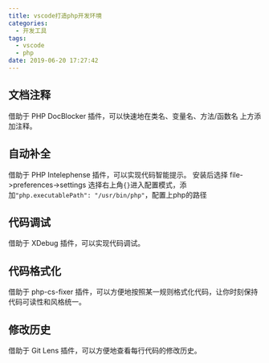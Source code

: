 ```yaml
---
title: vscode打造php开发环境
categories:
  - 开发工具
tags:
  - vscode
  - php
date: 2019-06-20 17:27:42
---
```


## 文档注释
借助于 PHP DocBlocker 插件，可以快速地在类名、变量名、方法/函数名 上方添加注释。

## 自动补全
借助于 PHP Intelephense 插件，可以实现代码智能提示。
安装后选择 file->preferences->settings 选择右上角`{}`进入配置模式，添加`"php.executablePath": "/usr/bin/php"`，配置上php的路径

## 代码调试
借助于 XDebug 插件，可以实现代码调试。

## 代码格式化
借助于 php-cs-fixer 插件，可以方便地按照某一规则格式化代码，让你时刻保持代码可读性和风格统一。

## 修改历史
借助于 Git Lens 插件，可以方便地查看每行代码的修改历史。